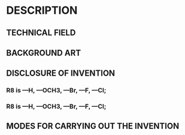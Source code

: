 # DESCRIPTION

## TECHNICAL FIELD

## BACKGROUND ART

## DISCLOSURE OF INVENTION

### R8 is —H, —OCH3, —Br, —F, —Cl;

### R8 is —H, —OCH3, —Br, —F, —Cl;

## MODES FOR CARRYING OUT THE INVENTION

